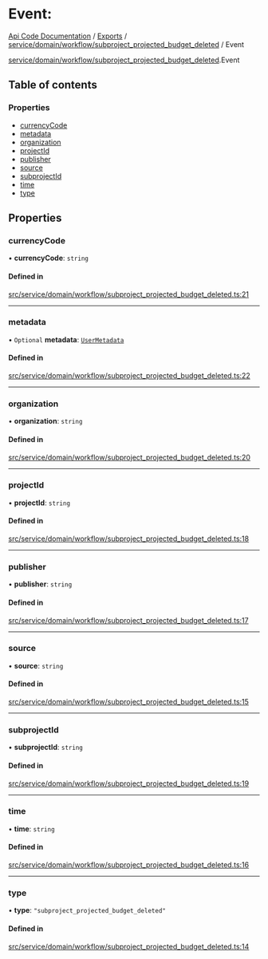 # Event: 
 
[Api Code Documentation](../README.md) / [Exports](../modules.md) / [service/domain/workflow/subproject\_projected\_budget\_deleted](../modules/service_domain_workflow_subproject_projected_budget_deleted.md) / Event

[service/domain/workflow/subproject\_projected\_budget\_deleted](../modules/service_domain_workflow_subproject_projected_budget_deleted.md).Event

## Table of contents

### Properties

- [currencyCode](service_domain_workflow_subproject_projected_budget_deleted.Event.md#currencycode)
- [metadata](service_domain_workflow_subproject_projected_budget_deleted.Event.md#metadata)
- [organization](service_domain_workflow_subproject_projected_budget_deleted.Event.md#organization)
- [projectId](service_domain_workflow_subproject_projected_budget_deleted.Event.md#projectid)
- [publisher](service_domain_workflow_subproject_projected_budget_deleted.Event.md#publisher)
- [source](service_domain_workflow_subproject_projected_budget_deleted.Event.md#source)
- [subprojectId](service_domain_workflow_subproject_projected_budget_deleted.Event.md#subprojectid)
- [time](service_domain_workflow_subproject_projected_budget_deleted.Event.md#time)
- [type](service_domain_workflow_subproject_projected_budget_deleted.Event.md#type)

## Properties

### currencyCode

• **currencyCode**: `string`

#### Defined in

[src/service/domain/workflow/subproject_projected_budget_deleted.ts:21](https://github.com/openkfw/TruBudget/blob/40b449a/api/src/service/domain/workflow/subproject_projected_budget_deleted.ts#L21)

___

### metadata

• `Optional` **metadata**: [`UserMetadata`](../modules/service_domain_metadata.md#usermetadata)

#### Defined in

[src/service/domain/workflow/subproject_projected_budget_deleted.ts:22](https://github.com/openkfw/TruBudget/blob/40b449a/api/src/service/domain/workflow/subproject_projected_budget_deleted.ts#L22)

___

### organization

• **organization**: `string`

#### Defined in

[src/service/domain/workflow/subproject_projected_budget_deleted.ts:20](https://github.com/openkfw/TruBudget/blob/40b449a/api/src/service/domain/workflow/subproject_projected_budget_deleted.ts#L20)

___

### projectId

• **projectId**: `string`

#### Defined in

[src/service/domain/workflow/subproject_projected_budget_deleted.ts:18](https://github.com/openkfw/TruBudget/blob/40b449a/api/src/service/domain/workflow/subproject_projected_budget_deleted.ts#L18)

___

### publisher

• **publisher**: `string`

#### Defined in

[src/service/domain/workflow/subproject_projected_budget_deleted.ts:17](https://github.com/openkfw/TruBudget/blob/40b449a/api/src/service/domain/workflow/subproject_projected_budget_deleted.ts#L17)

___

### source

• **source**: `string`

#### Defined in

[src/service/domain/workflow/subproject_projected_budget_deleted.ts:15](https://github.com/openkfw/TruBudget/blob/40b449a/api/src/service/domain/workflow/subproject_projected_budget_deleted.ts#L15)

___

### subprojectId

• **subprojectId**: `string`

#### Defined in

[src/service/domain/workflow/subproject_projected_budget_deleted.ts:19](https://github.com/openkfw/TruBudget/blob/40b449a/api/src/service/domain/workflow/subproject_projected_budget_deleted.ts#L19)

___

### time

• **time**: `string`

#### Defined in

[src/service/domain/workflow/subproject_projected_budget_deleted.ts:16](https://github.com/openkfw/TruBudget/blob/40b449a/api/src/service/domain/workflow/subproject_projected_budget_deleted.ts#L16)

___

### type

• **type**: ``"subproject_projected_budget_deleted"``

#### Defined in

[src/service/domain/workflow/subproject_projected_budget_deleted.ts:14](https://github.com/openkfw/TruBudget/blob/40b449a/api/src/service/domain/workflow/subproject_projected_budget_deleted.ts#L14)

